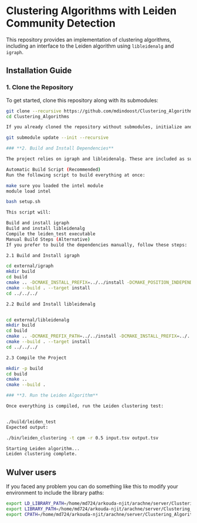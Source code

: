 # Clustering Algorithms with Leiden Community Detection

This repository provides an implementation of clustering algorithms, including an interface to the Leiden algorithm using `libleidenalg` and `igraph`.

## **Installation Guide**

### **1. Clone the Repository**
To get started, clone this repository along with its submodules:

```bash
git clone --recursive https://github.com/mdindoost/Clustering_Algorithms.git
cd Clustering_Algorithms

If you already cloned the repository without submodules, initialize and update them manually:

git submodule update --init --recursive

### **2. Build and Install Dependencies**

The project relies on igraph and libleidenalg. These are included as submodules and will be compiled automatically.

Automatic Build Script (Recommended)
Run the following script to build everything at once:

make sure you loaded the intel module
module load intel

bash setup.sh

This script will:

Build and install igraph
Build and install libleidenalg
Compile the leiden_test executable
Manual Build Steps (Alternative)
If you prefer to build the dependencies manually, follow these steps:

2.1 Build and Install igraph

cd external/igraph
mkdir build
cd build
cmake .. -DCMAKE_INSTALL_PREFIX=../../install -DCMAKE_POSITION_INDEPENDENT_CODE=ON -DBUILD_SHARED_LIBS=ON
cmake --build . --target install
cd ../../../

2.2 Build and Install libleidenalg


cd external/libleidenalg
mkdir build
cd build
cmake .. -DCMAKE_PREFIX_PATH=../../install -DCMAKE_INSTALL_PREFIX=../../install
cmake --build . --target install
cd ../../../

2.3 Compile the Project

mkdir -p build
cd build
cmake ..
cmake --build .

### **3. Run the Leiden Algorithm**

Once everything is compiled, run the Leiden clustering test:


./build/leiden_test
Expected output:

./bin/leiden_clustering -t cpm -r 0.5 input.tsv output.tsv

Starting Leiden algorithm...
Leiden clustering complete.
```

## Wulver users
If you faced any problem you can do something like this to modify your environment to include the library paths:
```bash
export LD_LIBRARY_PATH=/home/md724/arkouda-njit/arachne/server/Clustering_Algorithms/external/install/lib64:$LD_LIBRARY_PATH
export LIBRARY_PATH=/home/md724/arkouda-njit/arachne/server/Clustering_Algorithms/external/install/lib64:$LIBRARY_PATH
export CPATH=/home/md724/arkouda-njit/arachne/server/Clustering_Algorithms/external/install/include:$CPATH
```

